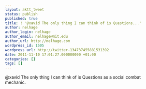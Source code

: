 ```yaml
---
layout: aktt_tweet
status: publish
published: true
title: ! '@xavid The only thing I can think of is Questions...'
author: nelhage
author_login: nelhage
author_email: nelhage@mit.edu
author_url: http://nelhage.com
wordpress_id: 1505
wordpress_url: http://twitter-134737455881531392
date: 2011-11-10 17:01:27.000000000 +01:00
categories: []
tags: []
---
```

@xavid The only thing I can think of is Questions as a social combat mechanic.
